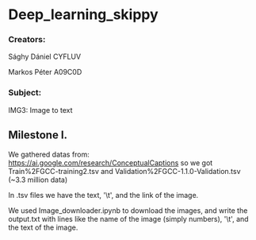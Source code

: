 # Deep_learning_skippy

### Creators:
Sághy Dániel CYFLUV

Markos Péter A09C0D
  
### Subject:
  IMG3: Image to text
  
## Milestone I.
We gathered datas from: https://ai.google.com/research/ConceptualCaptions
so we got Train%2FGCC-training2.tsv and Validation%2FGCC-1.1.0-Validation.tsv (~3.3 million data)

In .tsv files we have the text, '\t', and the link of the image.

We used Image_downloader.ipynb to download the images, and write the output.txt with lines like the name of the image (simply numbers), '\t', and the text of the image.
